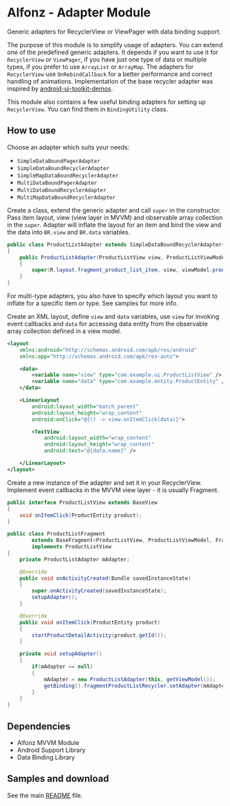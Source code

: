 Alfonz - Adapter Module
=======================

Generic adapters for RecyclerView or ViewPager with data binding support.

The purpose of this module is to simplify usage of adapters. You can extend one of the predefined generic adapters. It depends if you want to use it for `RecyclerView` or `ViewPager`, if you have just one type of data or multiple types, if you prefer to use `ArrayList` or `ArrayMap`. The adapters for `RecyclerView` use `OnRebindCallback` for a better performance and correct handling of animations. Implementation of the base recycler adapter was inspired by [android-ui-toolkit-demos](https://github.com/google/android-ui-toolkit-demos/tree/master/DataBinding/DataBoundRecyclerView).

This module also contains a few useful binding adapters for setting up `RecyclerView`. You can find them in `BindingUtility` class.


How to use
----------

Choose an adapter which suits your needs:

* `SimpleDataBoundPagerAdapter`
* `SimpleDataBoundRecyclerAdapter`
* `SimpleMapDataBoundRecyclerAdapter`
* `MultiDataBoundPagerAdapter`
* `MultiDataBoundRecyclerAdapter`
* `MultiMapDataBoundRecyclerAdapter`

Create a class, extend the generic adapter and call `super` in the constructor. Pass item layout, view (view layer in MVVM) and observable array collection in the `super`. Adapter will inflate the layout for an item and bind the view and the data into `BR.view` and `BR.data` variables.

```java
public class ProductListAdapter extends SimpleDataBoundRecyclerAdapter<FragmentProductListItemBinding>
{
	public ProductListAdapter(ProductListView view, ProductListViewModel viewModel)
	{
		super(R.layout.fragment_product_list_item, view, viewModel.products);
	}
}
```

For multi-type adapters, you also have to specify which layout you want to inflate for a specific item or type. See samples for more info.

Create an XML layout, define `view` and `data` variables, use `view` for invoking event callbacks and `data` for accessing data entity from the observable array collection defined in a view model.

```xml
<layout
	xmlns:android="http://schemas.android.com/apk/res/android"
	xmlns:app="http://schemas.android.com/apk/res-auto">

	<data>
		<variable name="view" type="com.example.ui.ProductListView" />
		<variable name="data" type="com.example.entity.ProductEntity" />
	</data>

	<LinearLayout
		android:layout_width="match_parent"
		android:layout_height="wrap_content"
		android:onClick="@{() -> view.onItemClick(data)}">

		<TextView
			android:layout_width="wrap_content"
			android:layout_height="wrap_content"
			android:text="@{data.name}" />

	</LinearLayout>
</layout>
```

Create a new instance of the adapter and set it in your RecyclerView. Implement event callbacks in the MVVM view layer - it is usually Fragment.

```java
public interface ProductListView extends BaseView
{
	void onItemClick(ProductEntity product);
}
```

```java
public class ProductListFragment
		extends BaseFragment<ProductListView, ProductListViewModel, FragmentProductListBinding>
		implements ProductListView
{
	private ProductListAdapter mAdapter;

	@Override
	public void onActivityCreated(Bundle savedInstanceState)
	{
		super.onActivityCreated(savedInstanceState);
		setupAdapter();
	}

	@Override
	public void onItemClick(ProductEntity product)
	{
		startProductDetailActivity(product.getId());
	}

	private void setupAdapter()
	{
		if(mAdapter == null)
		{
			mAdapter = new ProductListAdapter(this, getViewModel());
			getBinding().fragmentProductListRecycler.setAdapter(mAdapter);
		}
	}
}
```


Dependencies
------------

* Alfonz MVVM Module
* Android Support Library
* Data Binding Library


Samples and download
--------------------

See the main [README](https://github.com/petrnohejl/Alfonz/) file.
